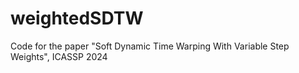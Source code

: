 # weightedSDTW
Code for the paper "Soft Dynamic Time Warping With Variable Step Weights", ICASSP 2024
